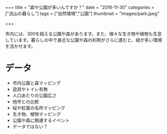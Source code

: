 +++
title = "森や公園が多いんですか？"
date = "2016-11-30"
categories = ["流山の暮らし"]
tags = ["自然環境","公園"]
thumbnail = "images/park.jpeg"

+++

市内には、300を超える公園や森があります。また、様々な生き物や植物も生息しています。暮らしの中で身近な公園や森の利用がさらに進むと、緑が多い環境を活かせます。

# データ

- 市内公園と森マッピング
- 遊具やトイレ有無
- 人口あたりの公園広さ
- 他市との比較
- 桜や紅葉の名所マッピング
- 生き物、植物マッピング
- 公園や森に関連するイベント
- データではない？

